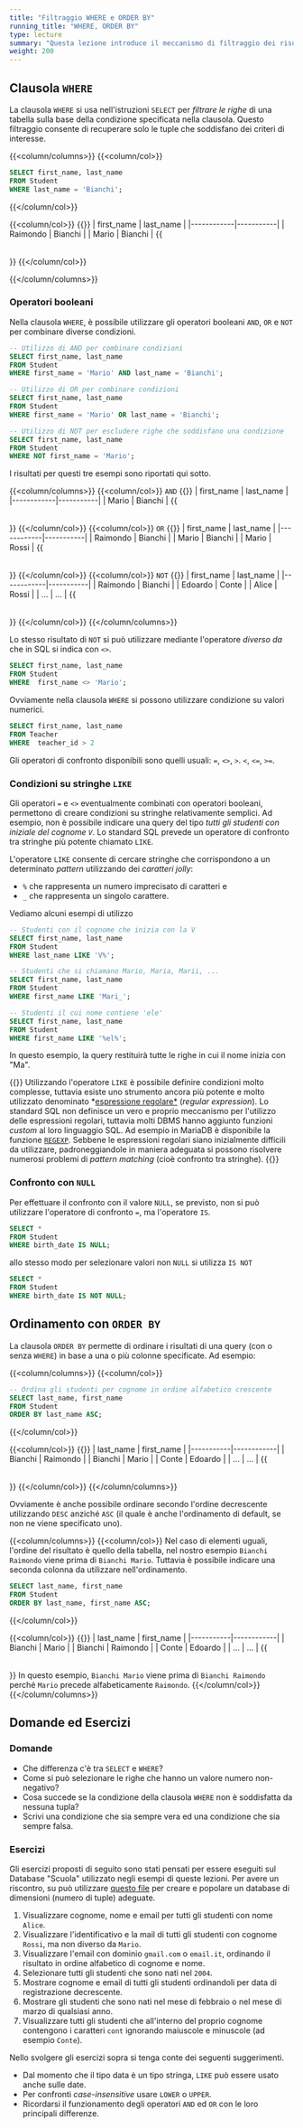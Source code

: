 ```yaml
---
title: "Filtraggio WHERE e ORDER BY"
running_title: "WHERE, ORDER BY"
type: lecture
summary: "Questa lezione introduce il meccanismo di filtraggio dei risultati mediante clausola WHERE. Inoltre viene discusso l'ordinamento del risultato mediante la clausola ORDER BY."
weight: 200
---
```


## Clausola `WHERE`

La clausola `WHERE` si usa nell'istruzioni `SELECT` per *filtrare le righe* di una tabella sulla base della condizione specificata nella clausola. Questo filtraggio consente di recuperare solo le tuple che soddisfano dei criteri di interesse. 

{{<column/columns>}}
{{<column/col>}}

```sql
SELECT first_name, last_name
FROM Student
WHERE last_name = 'Bianchi';
```
{{</column/col>}}

{{<column/col>}}
{{<table>}}
| first_name | last_name |
|------------|-----------|
| Raimondo   | Bianchi   |
| Mario      | Bianchi   |
{{</table>}}
{{</column/col>}}

{{</column/columns>}}

### Operatori booleani

Nella clausola `WHERE`, è possibile utilizzare gli operatori booleani `AND`, `OR` e `NOT` per combinare diverse condizioni.

```sql
-- Utilizzo di AND per combinare condizioni
SELECT first_name, last_name
FROM Student
WHERE first_name = 'Mario' AND last_name = 'Bianchi';

-- Utilizzo di OR per combinare condizioni
SELECT first_name, last_name
FROM Student
WHERE first_name = 'Mario' OR last_name = 'Bianchi';

-- Utilizzo di NOT per escludere righe che soddisfano una condizione
SELECT first_name, last_name
FROM Student
WHERE NOT first_name = 'Mario';
```

I risultati per questi tre esempi sono riportati qui sotto.

{{<column/columns>}}
{{<column/col>}}
`AND`
{{<table>}}
| first_name | last_name |
|------------|-----------|
| Mario      | Bianchi   |
{{</table>}}
{{</column/col>}}
{{<column/col>}}
`OR`
{{<table>}}
| first_name | last_name |
|------------|-----------|
| Raimondo   | Bianchi   |
| Mario      | Bianchi   |
| Mario      | Rossi     |
{{</table>}}
{{</column/col>}}
{{<column/col>}}
`NOT` 
{{<table>}}
| first_name | last_name |
|------------|-----------|
| Raimondo   | Bianchi   | 
| Edoardo    | Conte     |
| Alice      | Rossi     |
| ...        | ...       |
{{</table>}}
{{</column/col>}}
{{</column/columns>}}

Lo stesso risultato di `NOT` si può utilizzare mediante l'operatore *diverso da* che in SQL si indica con `<>`.
```sql
SELECT first_name, last_name
FROM Student
WHERE  first_name <> 'Mario';
```

Ovviamente nella clausola `WHERE` si possono utilizzare condizione su valori numerici.

```sql
SELECT first_name, last_name
FROM Teacher
WHERE  teacher_id > 2
```

Gli operatori di confronto disponibili sono quelli usuali: `=`, `<>`, `>`. `<`, `<=`, `>=`.

### Condizioni su stringhe `LIKE`

Gli operatori `=` e `<>` eventualmente combinati con operatori booleani, permettono di creare condizioni su stringhe relativamente semplici. Ad esempio, non è possibile indicare una query del tipo *tutti gli studenti con iniziale del cognome `V`*. Lo standard SQL prevede un operatore di confronto tra stringhe più potente chiamato `LIKE`.

 L'operatore `LIKE` consente di cercare stringhe che corrispondono a un determinato *pattern* utilizzando dei *caratteri jolly*: 
 * `%` che rappresenta un numero imprecisato di caratteri e
 * `_` che rappresenta un singolo carattere.

Vediamo alcuni esempi di utilizzo

```sql
-- Studenti con il cognome che inizia con la V
SELECT first_name, last_name
FROM Student
WHERE last_name LIKE 'V%';
```

```sql
-- Studenti che si chiamano Mario, Maria, Marii, ...
SELECT first_name, last_name
FROM Student
WHERE first_name LIKE 'Mari_';
```

```sql
-- Studenti il cui nome contiene 'ele'
SELECT first_name, last_name
FROM Student
WHERE first_name LIKE '%el%';
```

In questo esempio, la query restituirà tutte le righe in cui il nome inizia con "Ma".

{{<observe>}}
Utilizzando l'operatore `LIKE` è possibile definire condizioni molto complesse, tuttavia esiste uno strumento ancora più potente e molto utilizzato denominato *[espressione regolare*](https://en.wikipedia.org/wiki/Regular_expression) (*regular expression*). Lo standard SQL non definisce un vero e proprio meccanismo per l'utilizzo delle espressioni regolari, tuttavia molti DBMS hanno aggiunto funzioni *custom* al loro linguaggio SQL. Ad esempio in MariaDB è disponibile la funzione [`REGEXP`](https://mariadb.com/kb/en/regexp/). Sebbene le espressioni regolari siano inizialmente difficili da utilizzare, padroneggiandole in maniera adeguata si possono risolvere numerosi problemi di *pattern matching* (cioè confronto tra stringhe).
{{</observe>}}

### Confronto con `NULL`
Per effettuare il confronto con il valore `NULL`, se previsto, non si può utilizzare l'operatore di confronto `=`, ma l'operatore `IS`.

```sql
SELECT * 
FROM Student
WHERE birth_date IS NULL;
```

allo stesso modo per selezionare valori non `NULL` si utilizza `IS NOT`

```sql
SELECT * 
FROM Student
WHERE birth_date IS NOT NULL;
```

## Ordinamento con `ORDER BY`

La clausola `ORDER BY` permette di ordinare i risultati di una query (con o senza `WHERE`) in base a una o più colonne specificate. Ad esempio:

{{<column/columns>}}
{{<column/col>}}
```sql
-- Ordina gli studenti per cognome in ordine alfabetico crescente
SELECT last_name, first_name
FROM Student
ORDER BY last_name ASC;
```
{{</column/col>}}

{{<column/col>}}
{{<table>}}
| last_name | first_name |
|-----------|------------|
| Bianchi   | Raimondo   |
| Bianchi   | Mario      |
| Conte     | Edoardo    |
| ...       | ...        |
{{</table>}}
{{</column/col>}}
{{</column/columns>}}

Ovviamente è anche possibile ordinare secondo l'ordine decrescente utilizzando `DESC` anziché `ASC` (il quale è anche l'ordinamento di default, se non ne viene specificato uno).

{{<column/columns>}}
{{<column/col>}}
Nel caso di elementi uguali, l'ordine del risultato è quello della tabella, nel nostro esempio `Bianchi Raimondo` viene prima di `Bianchi Mario`. Tuttavia è possibile indicare una seconda colonna da utilizzare nell'ordinamento.

```sql
SELECT last_name, first_name
FROM Student
ORDER BY last_name, first_name ASC;
```

{{</column/col>}}

{{<column/col>}}
{{<table>}}
| last_name | first_name |
|-----------|------------|
| Bianchi   | Mario      |
| Bianchi   | Raimondo   |
| Conte     | Edoardo    |
| ...       | ...        |
{{</table>}}
In questo esempio, `Bianchi Mario` viene prima di `Bianchi Raimondo` perché `Mario` precede alfabeticamente `Raimondo`.
{{</column/col>}}
{{</column/columns>}}

## Domande ed Esercizi
### Domande
* Che differenza c'è tra `SELECT` e `WHERE`?
* Come si può selezionare le righe che hanno un valore numero non-negativo?
* Cosa succede se la condizione della clausola `WHERE` non è soddisfatta da nessuna tupla?
* Scrivi una condizione che sia sempre vera ed una condizione che sia sempre falsa.

### Esercizi

Gli esercizi proposti di seguito sono stati pensati per essere eseguiti sul Database "Scuola" utilizzato negli esempi di queste lezioni. Per avere un riscontro, su può utilizzare [questo file](https://github.com/ProfSchimd/teaching-material/blob/main/inf/5/INF.5.04/database/db_school_big.sql) per creare e popolare un database di dimensioni (numero di tuple) adeguate.

1. Visualizzare cognome, nome e email per tutti gli studenti con nome `Alice`.
2. Visualizzare l'identificativo e la mail di tutti gli studenti con cognome `Rossi`, ma non diverso da `Mario`.
3. Visualizzare l'email con dominio `gmail.com` o `email.it`, ordinando il risultato in ordine alfabetico di cognome e nome.
4. Selezionare tutti gli studenti che sono nati nel `2004`.
5. Mostrare cognome e email di tutti gli studenti ordinandoli per data di registrazione decrescente.
6. Mostrare gli studenti che sono nati nel mese di febbraio o nel mese di marzo di qualsiasi anno.
7. Visualizzare tutti gli studenti che all'interno del proprio cognome contengono i caratteri `cont` ignorando maiuscole e minuscole (ad esempio `Conte`).

Nello svolgere gli esercizi sopra si tenga conte dei seguenti suggerimenti.
* Dal momento che il tipo data è un tipo stringa, `LIKE` può essere usato anche sulle date.
* Per confronti *case-insensitive* usare `LOWER` o `UPPER`.
* Ricordarsi il funzionamento degli operatori `AND` ed `OR` con le loro principali differenze.